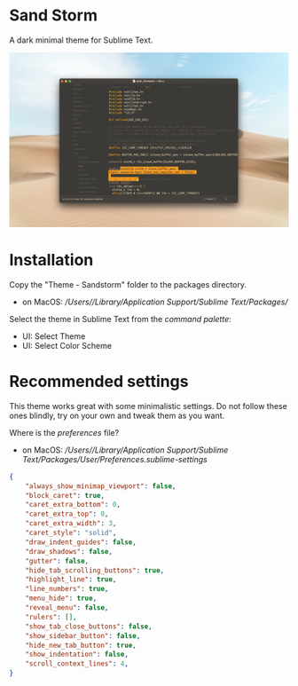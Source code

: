 # Sand Storm

A dark minimal theme for Sublime Text.

![screenshot](./screenshot.png)

# Installation

Copy the "Theme - Sandstorm" folder to the packages directory.

- on MacOS: _/Users/<username>/Library/Application Support/Sublime Text/Packages/_

Select the theme in Sublime Text from the _command palette_:

- UI: Select Theme
- UI: Select Color Scheme

# Recommended settings

This theme works great with some minimalistic settings. Do not follow these ones blindly, try on your own and tweak them as you want.

Where is the _preferences_ file?

- on MacOS: _/Users/<username>/Library/Application Support/Sublime Text/Packages/User/Preferences.sublime-settings_

```json
{
    "always_show_minimap_viewport": false,
    "block_caret": true,
    "caret_extra_bottom": 0,
    "caret_extra_top": 0,
    "caret_extra_width": 3,
    "caret_style": "solid",
    "draw_indent_guides": false,
    "draw_shadows": false,
    "gutter": false,
    "hide_tab_scrolling_buttons": true,
    "highlight_line": true,
    "line_numbers": true,
    "menu_hide": true,
    "reveal_menu": false,
    "rulers": [],
    "show_tab_close_buttons": false,
    "show_sidebar_button": false,
    "hide_new_tab_button": true,
    "show_indentation": false,
    "scroll_context_lines": 4,
}
```
